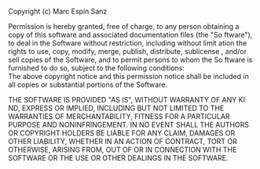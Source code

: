 Copyright (c) Marc Espín Sanz

Permission is hereby granted, free of charge, to any person                                                                                                                               obtaining a copy
of this software and associated documentation files (the "So                                                                                                                              ftware"), to deal
in the Software without restriction, including without limit                                                                                                                              ation the rights
to use, copy, modify, merge, publish, distribute, sublicense                                                                                                                              , and/or sell
copies of the Software, and to permit persons to whom the So                                                                                                                              ftware is
furnished to do so, subject to the following conditions:                                                                                                                                  
The above copyright notice and this permission notice shall                                                                                                                               be included in all
copies or substantial portions of the Software.

THE SOFTWARE IS PROVIDED "AS IS", WITHOUT WARRANTY OF ANY KI                                                                                                                              ND, EXPRESS OR
IMPLIED, INCLUDING BUT NOT LIMITED TO THE WARRANTIES OF MERCHANTABILITY,
FITNESS FOR A PARTICULAR PURPOSE AND NONINFRINGEMENT. IN NO EVENT SHALL THE
AUTHORS OR COPYRIGHT HOLDERS BE LIABLE FOR ANY CLAIM, DAMAGES OR OTHER
LIABILITY, WHETHER IN AN ACTION OF CONTRACT, TORT OR OTHERWISE, ARISING FROM,
OUT OF OR IN CONNECTION WITH THE SOFTWARE OR THE USE OR OTHER DEALINGS IN THE
SOFTWARE.